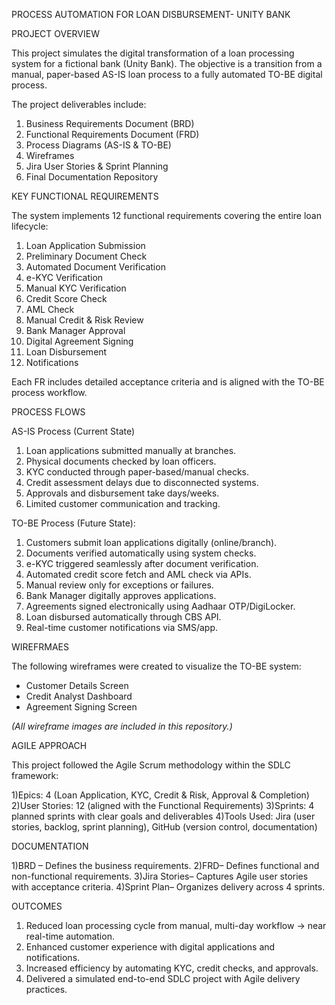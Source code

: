 PROCESS AUTOMATION FOR LOAN DISBURSEMENT- UNITY BANK

PROJECT OVERVIEW

This project simulates the digital transformation of a loan processing system for a fictional bank (Unity Bank).
The objective is a transition from a manual, paper-based AS-IS loan process to a fully automated TO-BE digital process.

The project deliverables include:

1) Business Requirements Document (BRD)
2) Functional Requirements Document (FRD)
3) Process Diagrams (AS-IS & TO-BE)
4) Wireframes
5) Jira User Stories & Sprint Planning
6) Final Documentation Repository

KEY FUNCTIONAL REQUIREMENTS

The system implements 12 functional requirements covering the entire loan lifecycle:

1. Loan Application Submission
2. Preliminary Document Check
3. Automated Document Verification
4. e-KYC Verification
5. Manual KYC Verification
6. Credit Score Check
7. AML Check
8. Manual Credit & Risk Review
9. Bank Manager Approval
10. Digital Agreement Signing
11. Loan Disbursement
12. Notifications

Each FR includes detailed acceptance criteria and is aligned with the TO-BE process workflow.

PROCESS FLOWS

AS-IS Process (Current State)

1) Loan applications submitted manually at branches.
2)  Physical documents checked by loan officers.
3)  KYC conducted through paper-based/manual checks.
4)  Credit assessment delays due to disconnected systems.
5)  Approvals and disbursement take days/weeks.
6)  Limited customer communication and tracking.

TO-BE Process (Future State):

  1) Customers submit loan applications digitally (online/branch).
  2) Documents verified automatically using system checks.
  3) e-KYC triggered seamlessly after document verification.
  4) Automated credit score fetch and AML check via APIs.
  5) Manual review only for exceptions or failures.
  6) Bank Manager digitally approves applications.
  7) Agreements signed electronically using Aadhaar OTP/DigiLocker.
  8) Loan disbursed automatically through CBS API.
  9) Real-time customer notifications via SMS/app.

WIREFRMAES

The following wireframes were created to visualize the TO-BE system:

* Customer Details Screen
* Credit Analyst Dashboard
* Agreement Signing Screen

*(All wireframe images are included in this repository.)*


AGILE APPROACH

This project followed the Agile Scrum methodology within the SDLC framework:

1)Epics: 4 (Loan Application, KYC, Credit & Risk, Approval & Completion)
2)User Stories: 12 (aligned with the Functional Requirements)
3)Sprints: 4 planned sprints with clear goals and deliverables
4)Tools Used: Jira (user stories, backlog, sprint planning), GitHub (version control, documentation)


DOCUMENTATION

1)BRD – Defines the business requirements.
2)FRD– Defines functional and non-functional requirements.
3)Jira Stories– Captures Agile user stories with acceptance criteria.
4)Sprint Plan– Organizes delivery across 4 sprints.

OUTCOMES

1) Reduced loan processing cycle from manual, multi-day workflow → near real-time automation.
2) Enhanced customer experience with digital applications and notifications.
3) Increased efficiency by automating KYC, credit checks, and approvals.
4) Delivered a simulated end-to-end SDLC project with Agile delivery practices.


